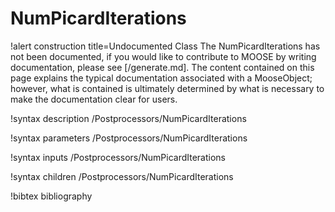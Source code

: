 <!-- MOOSE Documentation Stub: Remove this when content is added. -->

# NumPicardIterations

!alert construction title=Undocumented Class
The NumPicardIterations has not been documented, if you would like to contribute to MOOSE by
writing documentation, please see [/generate.md]. The content contained on this page explains
the typical documentation associated with a MooseObject; however, what is contained is ultimately
determined by what is necessary to make the documentation clear for users.

!syntax description /Postprocessors/NumPicardIterations

!syntax parameters /Postprocessors/NumPicardIterations

!syntax inputs /Postprocessors/NumPicardIterations

!syntax children /Postprocessors/NumPicardIterations

!bibtex bibliography
